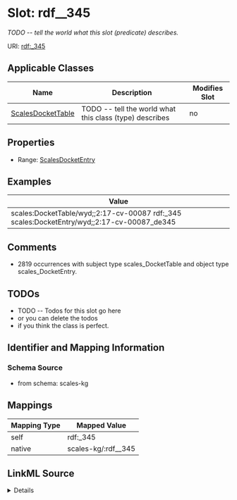 

# Slot: rdf__345


_TODO -- tell the world what this slot (predicate) describes._





URI: [rdf:_345](http://www.w3.org/1999/02/22-rdf-syntax-ns#_345)



<!-- no inheritance hierarchy -->





## Applicable Classes

| Name | Description | Modifies Slot |
| --- | --- | --- |
| [ScalesDocketTable](../classes/ScalesDocketTable.md) | TODO -- tell the world what this class (type) describes |  no  |







## Properties

* Range: [ScalesDocketEntry](../classes/ScalesDocketEntry.md)






## Examples

| Value |
| --- |
| scales:DocketTable/wyd;;2:17-cv-00087 rdf:_345 scales:DocketEntry/wyd;;2:17-cv-00087_de345 |

## Comments

* 2819 occurrences with subject type scales_DocketTable and object type scales_DocketEntry.

## TODOs

* TODO -- Todos for this slot go here
* or you can delete the todos
* if you think the class is perfect.

## Identifier and Mapping Information







### Schema Source


* from schema: scales-kg




## Mappings

| Mapping Type | Mapped Value |
| ---  | ---  |
| self | rdf:_345 |
| native | scales-kg/:rdf__345 |




## LinkML Source

<details>
```yaml
name: rdf__345
description: TODO -- tell the world what this slot (predicate) describes.
todos:
- TODO -- Todos for this slot go here
- or you can delete the todos
- if you think the class is perfect.
comments:
- 2819 occurrences with subject type scales_DocketTable and object type scales_DocketEntry.
examples:
- value: scales:DocketTable/wyd;;2:17-cv-00087 rdf:_345 scales:DocketEntry/wyd;;2:17-cv-00087_de345
from_schema: scales-kg
rank: 1000
slot_uri: rdf:_345
alias: rdf__345
domain_of:
- scales_DocketTable
range: scales_DocketEntry

```
</details>